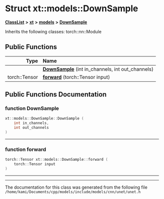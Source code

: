 

# Struct xt::models::DownSample



[**ClassList**](annotated.md) **>** [**xt**](namespacext.md) **>** [**models**](namespacext_1_1models.md) **>** [**DownSample**](structxt_1_1models_1_1DownSample.md)








Inherits the following classes: torch::nn::Module


































## Public Functions

| Type | Name |
| ---: | :--- |
|   | [**DownSample**](#function-downsample) (int in\_channels, int out\_channels) <br> |
|  torch::Tensor | [**forward**](#function-forward) (torch::Tensor input) <br> |




























## Public Functions Documentation




### function DownSample 

```C++
xt::models::DownSample::DownSample (
    int in_channels,
    int out_channels
) 
```




<hr>



### function forward 

```C++
torch::Tensor xt::models::DownSample::forward (
    torch::Tensor input
) 
```




<hr>

------------------------------
The documentation for this class was generated from the following file `/home/kami/Documents/cpp/models/include/models/cnn/unet/unet.h`

